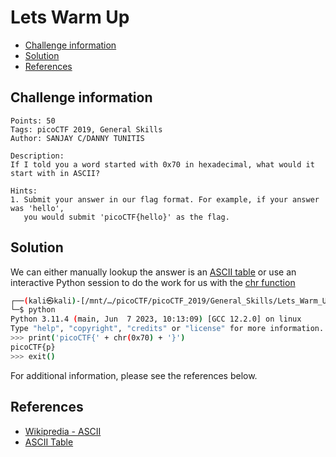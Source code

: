 # Lets Warm Up

- [Challenge information](#challenge-information)
- [Solution](#solution)
- [References](#references)

## Challenge information
```
Points: 50
Tags: picoCTF 2019, General Skills
Author: SANJAY C/DANNY TUNITIS
  
Description:
If I told you a word started with 0x70 in hexadecimal, what would it start with in ASCII?
 
Hints:
1. Submit your answer in our flag format. For example, if your answer was 'hello', 
   you would submit 'picoCTF{hello}' as the flag.
```

## Solution

We can either manually lookup the answer is an [ASCII table](https://www.ascii-code.com/) or use an interactive Python session to do the work for us with the [chr function](https://docs.python.org/3/library/functions.html#chr)
```bash
┌──(kali㉿kali)-[/mnt/…/picoCTF/picoCTF_2019/General_Skills/Lets_Warm_Up]
└─$ python                
Python 3.11.4 (main, Jun  7 2023, 10:13:09) [GCC 12.2.0] on linux
Type "help", "copyright", "credits" or "license" for more information.
>>> print('picoCTF{' + chr(0x70) + '}') 
picoCTF{p}
>>> exit()
```

For additional information, please see the references below.

## References

- [Wikipredia - ASCII](https://en.wikipedia.org/wiki/ASCII)
- [ASCII Table](https://www.ascii-code.com/)
